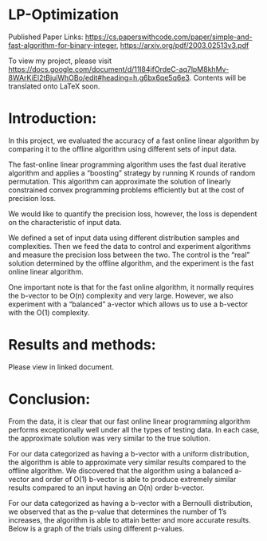 # LP-Optimization

Published Paper Links: https://cs.paperswithcode.com/paper/simple-and-fast-algorithm-for-binary-integer, https://arxiv.org/pdf/2003.02513v3.pdf


To view my project, please visit https://docs.google.com/document/d/11l84jfOrdeC-aq7lpM8khMv-8WArKiEl2tBjuiWhOBo/edit#heading=h.g6bx6qe5q6e3. Contents will be translated onto LaTeX soon.

# Introduction:

In this project, we evaluated the accuracy of a fast online linear algorithm by comparing it to the offline algorithm using different sets of input data. 

The fast-online linear programming algorithm uses the fast dual iterative algorithm and applies a “boosting” strategy by running K rounds of random permutation. This algorithm can approximate the solution of linearly constrained convex programming problems efficiently but at the cost of precision loss. 


We would like to quantify the precision loss, however, the loss is dependent on the characteristic of input data.

We defined a set of input data using different distribution samples and complexities. Then we feed the data to control and experiment algorithms and measure the precision loss between the two. The control is the “real” solution determined by the offline algorithm, and the experiment is the fast online linear algorithm.

One important note is that for the fast online algorithm, it normally requires the b-vector to be O(n) complexity and very large. However, we also experiment with a “balanced” a-vector which allows us to use a b-vector with the O(1) complexity.

# Results and methods:

Please view in linked document.

# Conclusion:

From the data, it is clear that our fast online linear programming algorithm performs exceptionally well under all the types of testing data. In each case, the approximate solution was very similar to the true solution.

For our data categorized as having a b-vector with a uniform distribution, the algorithm is able to approximate very similar results compared to the offline algorithm. We discovered that the algorithm using a balanced a-vector and order of O(1) b-vector is able to produce extremely similar results compared to an input having an O(n) order b-vector.

For our data categorized as having a b-vector with a Bernoulli distribution, we observed that as the p-value that determines the number of 1’s increases, the algorithm is able to attain better and more accurate results. Below is a graph of the trials using different p-values.


